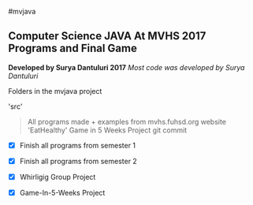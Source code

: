#mvjava
## Computer Science JAVA At MVHS 2017 Programs and Final Game
**Developed by Surya Dantuluri 2017**
*Most code was developed by Surya Dantuluri*

Folders in the mvjava project

'src'
>All programs made + examples from mvhs.fuhsd.org website
'EatHealthy'
>Game in 5 Weeks Project
git commit

- [x] Finish all programs from semester 1
- [x] Finish all programs from semester 2
- [x] Whirligig Group Project
- [x] Game-In-5-Weeks Project


